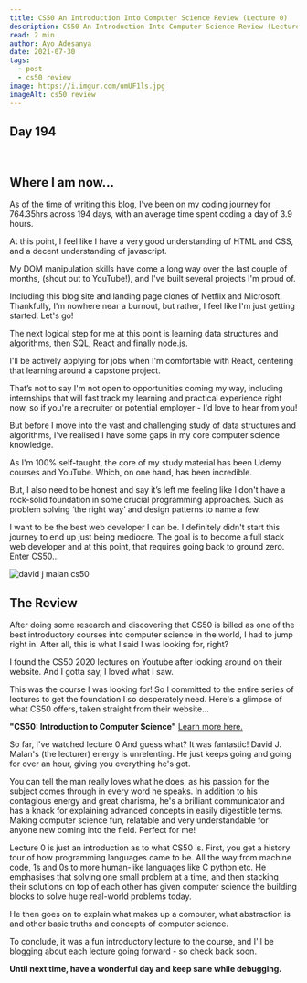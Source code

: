 ```yaml
---
title: CS50 An Introduction Into Computer Science Review (Lecture 0)
description: CS50 An Introduction Into Computer Science Review (Lecture 0).
read: 2 min
author: Ayo Adesanya
date: 2021-07-30
tags:
  - post
  - cs50 review
image: https://i.imgur.com/umUF1ls.jpg
imageAlt: cs50 review
---
```


<h2 class="snippet__title text-gradient article-special-case bold day">Day 194</h2><br>
<h2 class="snippet__title text-gradient article-special-case bold">Where I am now…</h2>

<p>As of the time of writing this blog, I've been on my coding journey for 764.35hrs across 194 days, with an average time spent coding a day of 3.9 hours. </p>

<p>At this point, I feel like I have a very good understanding of HTML and CSS, and a decent understanding of javascript.  </p>

<p>My DOM manipulation skills have come a long way over the last couple of months, (shout out to YouTube!), and I've built several projects I'm proud of. </p>

<p>Including this blog site and landing page clones of Netflix and Microsoft. Thankfully, I'm nowhere near a burnout, but rather, I feel like I'm just getting started. Let's go!</p>

<p>The next logical step for me at this point is learning data structures and algorithms, then SQL, React and finally node.js. </p>

<p>I'll be actively applying for jobs when I'm comfortable with React, centering that learning around a capstone project. </p>

<p>That’s not to say I'm not open to opportunities coming my way, including internships that will fast track my learning and practical experience right now, so if you're a recruiter or potential employer - I'd love to hear from you! </p>

<p>But before I move into the vast and challenging study of data structures and algorithms, I've realised I have some gaps in my core computer science knowledge.</p>

<p>As I'm 100% self-taught, the core of my study material has been Udemy courses and YouTube. Which, on one hand, has been incredible.  </p>

<p>But, I also need to be honest and say it’s left me feeling like I don't have a rock-solid foundation in some crucial programming approaches. Such as problem solving ‘the right way’ and design patterns to name a few. </p>

<p>I want to be the best web developer I can be. I definitely didn't start this journey to end up just being mediocre. The goal is to become a full stack web developer and at this point, that requires going back to ground zero. Enter CS50… </p>

<div class="image-block-2">

<img class="blog-img--2 picture" src="https://i.imgur.com/sAHsyF1.jpg" alt="david j malan cs50" title="david j malan cs50" />

</div>

<h2 class="snippet__title text-gradient article-special-case bold">The Review </h2>

<p>After doing some research and discovering that CS50 is billed as one of the best introductory courses into computer science in the world, I had to jump right in. After all, this is what I said I was looking for, right?  </p>

<p>I found the CS50 2020 lectures on Youtube after looking around on their website. And I gotta say, I loved what I saw. </p>

<p>This was the course I was looking for! So I committed to the entire series of lectures to get the foundation I so desperately need. Here's a glimpse of what CS50 offers, taken straight from their website… </p>

<p> <b>"CS50: Introduction to Computer Science"</b> <a class="blog-link"href="https://online-learning.harvard.edu/course/cs50-introduction-computer-science?delta=0" target="_blank" rel="noopener"><span>Learn more here.</span></a></p>

<p>So far, I've watched lecture 0 And guess what? It was fantastic! David J. Malan's (the lecturer) energy is unrelenting. He just keeps going and going for over an hour, giving you everything he's got. </p>

<p>You can tell the man really loves what he does, as his passion for the subject comes through in every word he speaks. In addition to his contagious energy and great charisma, he's a brilliant communicator and has a knack for explaining advanced concepts in easily digestible terms. Making computer science fun, relatable and very understandable for anyone new coming into the field. Perfect for me! </p>

<p>Lecture 0 is just an introduction as to what CS50 is. First, you get a history tour of how programming languages came to be. All the way from machine code, 1s and 0s to more human-like languages like C python etc. He emphasises that solving one small problem at a time, and then stacking their solutions on top of each other has given computer science the building blocks to solve huge real-world problems today. </p>

<p>He then goes on to explain what makes up a computer, what abstraction is and other basic truths and concepts of computer science. </p>

<p>To conclude, it was a fun introductory lecture to the course, and I'll be blogging about each lecture going forward - so check back soon. </p>

<p><b>Until next time, have a wonderful day and keep sane while debugging. </b></p>
